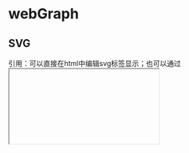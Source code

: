# webGraph

## SVG

引用：可以直接在html中编辑svg标签显示；也可以通过<object><img><iframe> 等标签引入.svg文件。还可以通过js动态创建。

例子：

```html
<svg baseProfile="full" width="300" height="200" viewBox ="0 0 600 400>

  <rect width="100%" height="100%" fill="red" />

  <circle cx="150" cy="100" r="80" fill="green" />
                                               
  <ellipse cx="75" cy="75" rx="20" ry="5" stroke="red" fill="transparent" stroke-width="5"/>

  <line x1="10" x2="50" y1="110" y2="150" stroke="orange" fill="transparent" stroke-width="5"/>   
  <polyline points="60 110 65 120 70 115 75 130 80 125 85 140 90 135 95 150 100 145"
      stroke="orange" fill="transparent" stroke-width="5"/>

  <polygon points="50 160 55 180 70 180 60 190 65 205 50 195 35 205 40 190 30 180 45 180"
      stroke="green" fill="transparent" stroke-width="5"/>

  <path d="M20,230 Q40,205 50,230 T90,230" fill="none" stroke="blue" stroke-width="5"/>
	
  <text x="150" y="125" font-size="60" text-anchor="middle" fill="white">SVG</text>
```

viewBox ：可以控制绘制比例，例子中宽300高200，通过viewBox设定后以为该区域代表600X400,变相缩小了所有图形的1/2.

+ <rect> 中含义x：矩形左上角的x位置

  y：矩形左上角的y位置

  width：矩形的宽度

  height：矩形的高度

  rx：圆角的x方位的半径

  ry：圆角的y方位的半径
  
+ circle 中 r：圆的半径
	cx：圆心的x位置
	cy：圆心的y位置
	
+ ellipse 中rx：椭圆的x半径
	ry：椭圆的y半径
	cx：椭圆中心的x位置
	cy：椭圆中心的y位置
	
+ line 直线 中 x1：起点的x位置
	y1：起点的y位置
	x2：终点的x位置
	y2：终点的y位置
	
+ Polyline是一组连接在一起的直线，折线。

+ `polygon`和折线很像，它们都是由连接一组点集的直线构成。不同的是，`polygon`的路径在最后一个点处自动回到第一个点。

+ `path`中最常见的形状。

  - `fill`属性设置对象内部的颜色
  - `stroke`属性设置绘制对象的线条的颜色。
  - 属性`fill-opacity`控制填充色的不透明度，
  - 属性`stroke-opacity`控制描边的不透明度。
  - `stroke-linecap`属性的值有三种可能值：
    - `butt`用直边结束线段，它是常规做法，线段边界90度垂直于描边的方向、贯穿它的终点。
    - `square`的效果差不多，但是会稍微超出`实际路径`的范围，超出的大小由`stroke-width`控制。
    - `round`表示边框的终点是圆角，圆角的半径也是由`stroke-width`控制的。
  - `stroke-linejoin`属性，用来控制两条描边线段之间，用什么方式连接。
    - 取值miter，直角；round，圆角；bevel：切线
  - `stroke-dasharray`属性，将虚线类型应用在描边上，stroke-dasharray=‘’5，5‘’
  - d;`stroke-dasharray`;`stroke-dashoffset` 可以用于css过度与动画

## canvas

```html
<canvas id="tutorial" width="150" height="150"></canvas>

```

canvas会初始化宽度为300像素和高度为150像素。

```js
var canvas = document.getElementById('tutorial');
var ctx = canvas.getContext('2d');
```

[`fillRect(x, y, width, height)`](https://developer.mozilla.org/zh-CN/docs/Web/API/CanvasRenderingContext2D/fillRect)

绘制一个填充的矩形

[`strokeRect(x, y, width, height)`](https://developer.mozilla.org/zh-CN/docs/Web/API/CanvasRenderingContext2D/strokeRect)

绘制一个矩形的边框

[`clearRect(x, y, width, height)`](https://developer.mozilla.org/zh-CN/docs/Web/API/CanvasRenderingContext2D/clearRect)

清除指定矩形区域，让清除部分完全透明。

### 绘制路径

```
beginPath()
```

新建一条路径，生成之后，图形绘制命令被指向到路径上生成路径。

```
closePath()
```

闭合路径之后图形绘制命令又重新指向到上下文中。

```
stroke()
```

通过线条来绘制图形轮廓。不会自动闭合，描边

```
fill()
```

通过填充路径的内容区域生成实心的图形。会自动闭合填充

```js
//绘制三角行
ctx.beginPath();
    ctx.moveTo(75, 50); //起点
    ctx.lineTo(100, 75); //直线
    ctx.lineTo(100, 25);
    ctx.fill();//自动闭合
```

[`arc(x, y, radius, startAngle, endAngle, anticlockwise)`](https://developer.mozilla.org/zh-CN/docs/Web/API/CanvasRenderingContext2D/arc)

画一个以（x,y）为圆心的以radius为半径的圆弧（圆），从startAngle开始到endAngle结束，按照anticlockwise给定的方向（默认为顺时针）来生成。

```
quadraticCurveTo(cp1x, cp1y, x, y)
```

绘制二次贝塞尔曲线，`cp1x,cp1y`为一个控制点，`x,y为`结束点。

```
bezierCurveTo(cp1x, cp1y, cp2x, cp2y, x, y)
```

绘制三次贝塞尔曲线，`cp1x,cp1y`为控制点一，`cp2x,cp2y`为控制点二，`x,y`为结束点。

## [线型 Line styles](https://developer.mozilla.org/zh-CN/docs/Web/API/Canvas_API/Tutorial/Applying_styles_and_colors#line_styles)

可以通过一系列属性来设置线的样式。

- [`lineWidth = value`](https://developer.mozilla.org/zh-CN/docs/Web/API/CanvasRenderingContext2D/lineWidth)

  设置线条宽度。

- [`lineCap = type`](https://developer.mozilla.org/zh-CN/docs/Web/API/CanvasRenderingContext2D/lineCap)

  设置线条末端样式。

- [`lineJoin = type`](https://developer.mozilla.org/zh-CN/docs/Web/API/CanvasRenderingContext2D/lineJoin)

  设定线条与线条间接合处的样式。

- [`miterLimit = value`](https://developer.mozilla.org/zh-CN/docs/Web/API/CanvasRenderingContext2D/miterLimit)

  限制当两条线相交时交接处最大长度；所谓交接处长度（斜接长度）是指线条交接处内角顶点到外角顶点的长度。

- [`getLineDash()`](https://developer.mozilla.org/zh-CN/docs/Web/API/CanvasRenderingContext2D/getLineDash)

  返回一个包含当前虚线样式，长度为非负偶数的数组。

- [`setLineDash(segments)`](https://developer.mozilla.org/zh-CN/docs/Web/API/CanvasRenderingContext2D/setLineDash)

  设置当前虚线样式。

- [`lineDashOffset = value`](https://developer.mozilla.org/zh-CN/docs/Web/API/CanvasRenderingContext2D/lineDashOffset)

  设置虚线样式的起始偏移量。

### 渐变

新建一个 `canvasGradient` 对象，并且赋给图形的 `fillStyle` 或 `strokeStyle` 属性。

- [`createLinearGradient(x1, y1, x2, y2)`](https://developer.mozilla.org/zh-CN/docs/Web/API/CanvasRenderingContext2D/createLinearGradient)

  createLinearGradient 方法接受 4 个参数，表示渐变的起点 (x1,y1) 与终点 (x2,y2)。

- [`createRadialGradient(x1, y1, r1, x2, y2, r2)`](https://developer.mozilla.org/zh-CN/docs/Web/API/CanvasRenderingContext2D/createRadialGradient)

  createRadialGradient 方法接受 6 个参数，前三个定义一个以 (x1,y1) 为原点，半径为 r1 的圆，后三个参数则定义另一个以 (x2,y2) 为原点，半径为 r2 的圆。

[`gradient.addColorStop(position, color)`](https://developer.mozilla.org/zh-CN/docs/Web/API/CanvasGradient/addColorStop)

addColorStop 方法接受 2 个参数，`position` 参数必须是一个 0.0 与 1.0 之间的数值，表示渐变中颜色所在的相对位置。例如，0.5 表示颜色会出现在正中间。`color` 参数必须是一个有效的 CSS 颜色值（如 #FFF， rgba(0,0,0,1)，等等）。

### 创建图形模板

[`createPattern(image, type)`](https://developer.mozilla.org/zh-CN/docs/Web/API/CanvasRenderingContext2D/createPattern)

该方法接受两个参数。Image 可以是一个 `Image` 对象的引用，或者另一个 canvas 对象。`Type` 必须是下面的字符串值之一：`repeat`，`repeat-x`，`repeat-y` 和 `no-repeat`。

## [阴影 Shadows](https://developer.mozilla.org/zh-CN/docs/Web/API/Canvas_API/Tutorial/Applying_styles_and_colors#阴影_shadows)

- [`shadowOffsetX = float`](https://developer.mozilla.org/zh-CN/docs/Web/API/CanvasRenderingContext2D/shadowOffsetX)

  `shadowOffsetX` 和 `shadowOffsetY `用来设定阴影在 X 和 Y 轴的延伸距离，它们是不受变换矩阵所影响的。负值表示阴影会往上或左延伸，正值则表示会往下或右延伸，它们默认都为 `0`。

- [`shadowOffsetY = float`](https://developer.mozilla.org/zh-CN/docs/Web/API/CanvasRenderingContext2D/shadowOffsetY)

  shadowOffsetX 和 `shadowOffsetY `用来设定阴影在 X 和 Y 轴的延伸距离，它们是不受变换矩阵所影响的。负值表示阴影会往上或左延伸，正值则表示会往下或右延伸，它们默认都为 `0`。

- [`shadowBlur = float`](https://developer.mozilla.org/zh-CN/docs/Web/API/CanvasRenderingContext2D/shadowBlur)

  shadowBlur 用于设定阴影的模糊程度，其数值并不跟像素数量挂钩，也不受变换矩阵的影响，默认为 `0`。

- [`shadowColor = color`](https://developer.mozilla.org/zh-CN/docs/Web/API/CanvasRenderingContext2D/shadowColor)

  shadowColor 是标准的 CSS 颜色值，用于设定阴影颜色效果，默认是全透明的黑色。

### fill mode

```
ctx.fill("evenodd");//
ctx.fill("nonezero");//默认
```

## 使用图片

**`drawImage(image, x, y)`**

其中 `image` 是 image 或者 canvas 对象，`x` 和 `y 是其在目标 canvas 里的起始坐标。`

[`drawImage(image, x, y, width, height)`](https://developer.mozilla.org/zh-CN/docs/Web/API/CanvasRenderingContext2D/drawImage)

这个方法多了2个参数：`width` 和 `height，`这两个参数用来控制 当向canvas画入时应该缩放的大小

[`drawImage(image, sx, sy, sWidth, sHeight, dx, dy, dWidth, dHeight)`](https://developer.mozilla.org/zh-CN/docs/Web/API/CanvasRenderingContext2D/drawImage)

第一个参数和其它的是相同的，都是一个图像或者另一个 canvas 的引用。其它8个参数最好是参照右边的图解，前4个是定义图像源的切片位置和大小，后4个则是定义切片的目标显示位置和大小。

# 变形

[`save()`](https://developer.mozilla.org/zh-CN/docs/Web/API/CanvasRenderingContext2D/save)

保存画布(canvas)的所有状态

[`restore()`](https://developer.mozilla.org/zh-CN/docs/Web/API/CanvasRenderingContext2D/restore)

save 和 restore 方法是用来保存和恢复 canvas 状态的，回到上一个状态

```
translate(x, y)
```

`translate `方法接受两个参数。x 是左右偏移量，y 是上下偏移量，如右图所示。

- `rotate(angle)`

  这个方法只接受一个参数：旋转的角度(angle)，它是顺时针方向的，以弧度为单位的值。

旋转的中心点始终是 canvas 的原点，如果要改变它，我们需要用到 `translate `方法。

```
scale(x, y)
```

`scale ` 方法可以缩放画布的水平和垂直的单位。两个参数都是实数，可以为负数，x 为水平缩放因子，y 为垂直缩放因子，如果比1小，会缩小图形， 如果比1大会放大图形。默认值为1， 为实际大小。

transform（a,b,c,d,e,f）合并上诉6种变形
